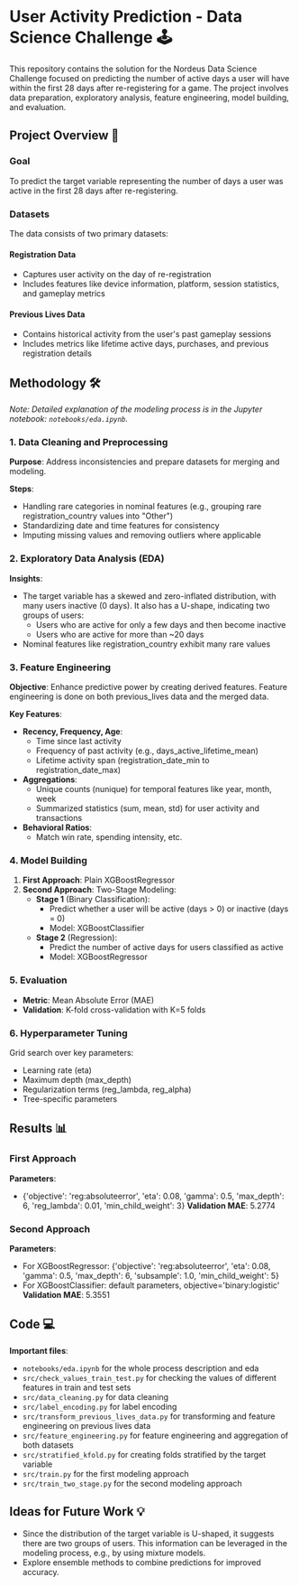# User Activity Prediction - Data Science Challenge 🕹️

This repository contains the solution for the Nordeus Data Science Challenge focused on predicting the number of active days a user will have within the first 28 days after re-registering for a game. The project involves data preparation, exploratory analysis, feature engineering, model building, and evaluation.

## Project Overview 🎯

### Goal
To predict the target variable representing the number of days a user was active in the first 28 days after re-registering.

### Datasets
The data consists of two primary datasets:

#### Registration Data
- Captures user activity on the day of re-registration
- Includes features like device information, platform, session statistics, and gameplay metrics

#### Previous Lives Data
- Contains historical activity from the user's past gameplay sessions
- Includes metrics like lifetime active days, purchases, and previous registration details

## Methodology 🛠️

*Note: Detailed explanation of the modeling process is in the Jupyter notebook: `notebooks/eda.ipynb`.*

### 1. Data Cleaning and Preprocessing
**Purpose**: Address inconsistencies and prepare datasets for merging and modeling.

**Steps**:
- Handling rare categories in nominal features (e.g., grouping rare registration_country values into "Other")
- Standardizing date and time features for consistency
- Imputing missing values and removing outliers where applicable

### 2. Exploratory Data Analysis (EDA)
**Insights**:
- The target variable has a skewed and zero-inflated distribution, with many users inactive (0 days). It also has a U-shape, indicating two groups of users:
  - Users who are active for only a few days and then become inactive
  - Users who are active for more than ~20 days
- Nominal features like registration_country exhibit many rare values

### 3. Feature Engineering
**Objective**: Enhance predictive power by creating derived features. Feature engineering is done on both previous_lives data and the merged data.

**Key Features**:
- **Recency, Frequency, Age**:
  - Time since last activity
  - Frequency of past activity (e.g., days_active_lifetime_mean)
  - Lifetime activity span (registration_date_min to registration_date_max)
- **Aggregations**:
  - Unique counts (nunique) for temporal features like year, month, week
  - Summarized statistics (sum, mean, std) for user activity and transactions
- **Behavioral Ratios**:
  - Match win rate, spending intensity, etc.

### 4. Model Building
1. **First Approach**: Plain XGBoostRegressor
2. **Second Approach**: Two-Stage Modeling:
   - **Stage 1** (Binary Classification):
     - Predict whether a user will be active (days > 0) or inactive (days = 0)
     - Model: XGBoostClassifier
   - **Stage 2** (Regression):
     - Predict the number of active days for users classified as active
     - Model: XGBoostRegressor

### 5. Evaluation
- **Metric**: Mean Absolute Error (MAE)
- **Validation**: K-fold cross-validation with K=5 folds

### 6. Hyperparameter Tuning
Grid search over key parameters:
- Learning rate (eta)
- Maximum depth (max_depth)
- Regularization terms (reg_lambda, reg_alpha)
- Tree-specific parameters

## Results 📊

### First Approach
**Parameters**:
- {'objective': 'reg:absoluteerror', 'eta': 0.08, 'gamma': 0.5, 'max_depth': 6, 'reg_lambda': 0.01, 'min_child_weight': 3}
**Validation MAE**: 5.2774

### Second Approach
**Parameters**:
- For XGBoostRegressor: {'objective': 'reg:absoluteerror', 'eta': 0.08, 'gamma': 0.5, 'max_depth': 6, 'subsample': 1.0, 'min_child_weight': 5}
- For XGBoostClassifier: default parameters, objective='binary:logistic'
**Validation MAE**: 5.3551

## Code 💻
**Important files**:
- `notebooks/eda.ipynb` for the whole process description and eda
- `src/check_values_train_test.py` for checking the values of different features in train and test sets
- `src/data_cleaning.py` for data cleaning
- `src/label_encoding.py` for label encoding
- `src/transform_previous_lives_data.py` for transforming and feature engineering on previous lives data
- `src/feature_engineering.py` for feature engineering and aggregation of both datasets
- `src/stratified_kfold.py` for creating folds stratified by the target variable
- `src/train.py` for the first modeling approach
- `src/train_two_stage.py` for the second modeling approach

## Ideas for Future Work 💡
- Since the distribution of the target variable is U-shaped, it suggests there are two groups of users. This information can be leveraged in the modeling process, e.g., by using mixture models.
- Explore ensemble methods to combine predictions for improved accuracy.
